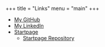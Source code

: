 +++
title = "Links"
menu = "main"
+++

- [My GitHub](https://github.com/theopn)
- [My LinkedIn](https://www.linkedin.com/in/theo-park/)
- [Startpage](/startpage)
    - [Startpage Repository](https://github.com/theopn/startpage)

